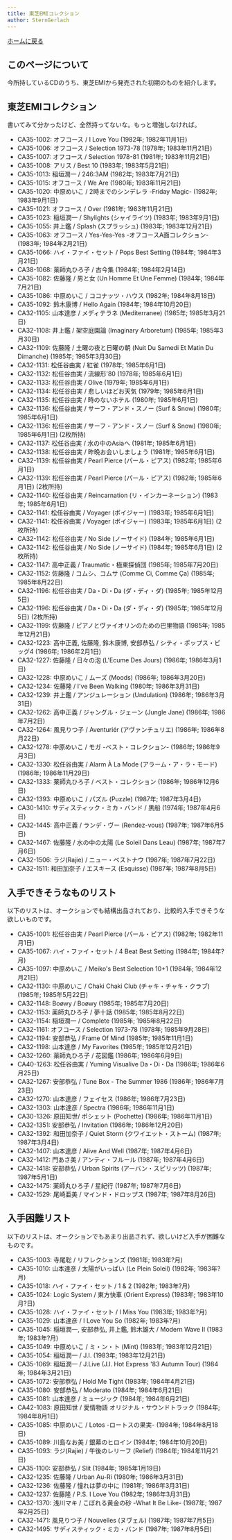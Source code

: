 ```yaml
---
title: 東芝EMIコレクション
author: SternGerlach
---
```


<!--
 pandoc -s --filter pandoc-crossref -M "crossrefYaml=./crossref_config.yaml" -f markdown -t html5 --mathjax --css ./style.css ./toshiba-emi.md > ./toshiba-emi.html
-->

[ホームに戻る](./index.html)

## このページについて

今所持しているCDのうち、東芝EMIから発売された初期のものを紹介します。

## 東芝EMIコレクション

書いてみて分かったけど、全然持ってないな。もっと増強しなければ。

* CA35-1002: オフコース / I Love You (1982年; 1982年11月1日)
* CA35-1006: オフコース / Selection 1973-78 (1978年; 1983年11月21日)
* CA35-1007: オフコース / Selection 1978-81 (1981年; 1983年11月21日)
* CA35-1008: アリス / Best 10 (1983年; 1983年5月21日)
* CA35-1013: 稲垣潤一 / 246:3AM (1982年; 1983年7月21日)
* CA35-1015: オフコース / We Are (1980年; 1983年11月21日)
* CA35-1020: 中原めいこ / 2時までのシンデレラ -Friday Magic- (1982年; 1983年9月1日)
* CA35-1021: オフコース / Over (1981年; 1983年11月21日)
* CA35-1023: 稲垣潤一 / Shylights (シャイライツ) (1983年; 1983年9月1日)
* CA35-1055: 井上鑑 / Splash (スプラッシュ) (1983年; 1983年12月21日)
* CA35-1063: オフコース / Yes-Yes-Yes -オフコースA面コレクション- (1983年; 1984年2月21日)
* CA35-1066: ハイ・ファイ・セット / Pops Best Setting (1984年; 1984年3月21日)
* CA38-1068: 薬師丸ひろ子 / 古今集 (1984年; 1984年2月14日)
* CA35-1082: 佐藤隆 / 男と女 (Un Homme Et Une Femme) (1984年; 1984年7月21日)
* CA35-1086: 中原めいこ / ココナッツ・ハウス (1982年; 1984年8月18日)
* CA35-1092: 鈴木康博 / Hello Again (1984年; 1984年10月20日)
* CA32-1105: 山本達彦 / メディテラネ (Mediterranee) (1985年; 1985年3月21日)
* CA32-1108: 井上鑑 / 架空庭園論 (Imaginary Arboretum) (1985年; 1985年3月30日)
* CA32-1109: 佐藤隆 / 土曜の夜と日曜の朝 (Nuit Du Samedi Et Matin Du Dimanche) (1985年; 1985年3月30日)
* CA32-1131: 松任谷由実 / 紅雀 (1978年; 1985年6月1日)
* CA32-1132: 松任谷由実 / 流線形'80 (1978年; 1985年6月1日)
* CA32-1133: 松任谷由実 / Olive (1979年; 1985年6月1日)
* CA32-1134: 松任谷由実 / 悲しいほどお天気 (1979年; 1985年6月1日)
* CA32-1135: 松任谷由実 / 時のないホテル (1980年; 1985年6月1日)
* CA32-1136: 松任谷由実 / サーフ・アンド・スノー (Surf & Snow) (1980年; 1985年6月1日)
* CA32-1136: 松任谷由実 / サーフ・アンド・スノー (Surf & Snow) (1980年; 1985年6月1日) (2枚所持)
* CA32-1137: 松任谷由実 / 水の中のAsiaへ (1981年; 1985年6月1日)
* CA32-1138: 松任谷由実 / 昨晩お会いしましょう (1981年; 1985年6月1日)
* CA32-1139: 松任谷由実 / Pearl Pierce (パール・ピアス) (1982年; 1985年6月1日)
* CA32-1139: 松任谷由実 / Pearl Pierce (パール・ピアス) (1982年; 1985年6月1日) (2枚所持)
* CA32-1140: 松任谷由実 / Reincarnation (リ・インカーネーション) (1983年; 1985年6月1日)
* CA32-1141: 松任谷由実 / Voyager (ボイジャー) (1983年; 1985年6月1日)
* CA32-1141: 松任谷由実 / Voyager (ボイジャー) (1983年; 1985年6月1日) (2枚所持)
* CA32-1142: 松任谷由実 / No Side (ノーサイド) (1984年; 1985年6月1日)
* CA32-1142: 松任谷由実 / No Side (ノーサイド) (1984年; 1985年6月1日) (2枚所持)
* CA32-1147: 高中正義 / Traumatic・極東探偵団 (1985年; 1985年7月20日)
* CA32-1152: 佐藤隆 / コムシ、コムサ (Comme Ci, Comme Ça) (1985年; 1985年8月22日)
* CA32-1196: 松任谷由実 / Da・Di・Da (ダ・ディ・ダ) (1985年; 1985年12月5日)
* CA32-1196: 松任谷由実 / Da・Di・Da (ダ・ディ・ダ) (1985年; 1985年12月5日) (2枚所持)
* CA32-1199: 佐藤隆 / ピアノとヴァイオリンのための巴里物語 (1985年; 1985年12月21日)
* CA32-1223: 高中正義, 佐藤隆, 鈴木康博, 安部恭弘 / シティ・ポップス・ビッグ4 (1986年; 1986年2月1日)
* CA32-1227: 佐藤隆 / 日々の泡 (L'Ecume Des Jours) (1986年; 1986年3月1日)
* CA32-1228: 中原めいこ / ムーズ (Moods) (1986年; 1986年3月20日)
* CA32-1234: 佐藤隆 / I've Been Walking (1980年; 1986年3月31日)
* CA32-1239: 井上鑑 / アンジュレーション (Undulation) (1986年; 1986年3月31日)
* CA32-1262: 高中正義 / ジャングル・ジェーン (Jungle Jane) (1986年; 1986年7月2日)
* CA32-1264: 風見りつ子 / Aventuriér (アヴァンチュリエ) (1986年; 1986年8月22日)
* CA32-1278: 中原めいこ / モガ -ベスト・コレクション- (1986年; 1986年9月3日)
* CA32-1330: 松任谷由実 / Alarm À La Mode (アラーム・ア・ラ・モード) (1986年; 1986年11月29日)
* CA32-1333: 薬師丸ひろ子 / ベスト・コレクション (1986年; 1986年12月6日)
* CA32-1393: 中原めいこ / パズル (Puzzle) (1987年; 1987年3月4日)
* CA30-1410: サディスティック・ミカ・バンド / 黒船 (1974年; 1987年4月6日)
* CA32-1445: 高中正義 / ランデ・ヴー (Rendez-vous) (1987年; 1987年6月5日)
* CA32-1467: 佐藤隆 / 水の中の太陽 (Le Soleil Dans Leau) (1987年; 1987年7月6日)
* CA32-1506: ラジ(Rajie) / ニュー・ベストナウ (1987年; 1987年7月22日)
* CA32-1511: 和田加奈子 / エスキース (Esquisse) (1987年; 1987年8月5日)

## 入手できそうなものリスト

以下のリストは、オークションでも結構出品されており、比較的入手できそうな欲しいものです。

* CA35-1001: 松任谷由実 / Pearl Pierce (パール・ピアス) (1982年; 1982年11月1日)
* CA35-1067: ハイ・ファイ・セット / 4 Beat Best Setting (1984年; 1984年?月)
* CA35-1097: 中原めいこ / Meiko's Best Selection 10+1 (1984年; 1984年12月21日)
* CA32-1130: 中原めいこ / Chaki Chaki Club (チャキ・チャキ・クラブ) (1985年; 1985年5月22日)
* CA32-1148: Boøwy / Boøwy (1985年; 1985年7月20日)
* CA32-1153: 薬師丸ひろ子 / 夢十話 (1985年; 1985年8月22日)
* CA32-1154: 稲垣潤一 / Complete (1985年; 1985年8月22日)
* CA32-1161: オフコース / Selection 1973-78 (1978年; 1985年9月28日)
* CA32-1194: 安部恭弘 / Frame Of Mind (1985年; 1985年11月1日)
* CA32-1198: 山本達彦 / My Favorites (1985年; 1985年12月21日)
* CA32-1260: 薬師丸ひろ子 / 花図鑑 (1986年; 1986年6月9日)
* CA40-1263: 松任谷由実 / Yuming Visualive Da・Di・Da (1986年; 1986年6月25日)
* CA32-1267: 安部恭弘 / Tune Box - The Summer 1986 (1986年; 1986年7月23日)
* CA32-1270: 山本達彦 / フェイセス (1986年; 1986年7月23日)
* CA32-1303: 山本達彦 / Spectra (1986年; 1986年11月1日)
* CA30-1326: 原田知世/ ポシェット (Pochette) (1986年; 1986年11月1日)
* CA32-1351: 安部恭弘 / Invitation (1986年; 1986年12月20日)
* CA32-1392: 和田加奈子 / Quiet Storm (クワイエット・ストーム) (1987年; 1987年3月4日)
* CA32-1407: 山本達彦 / Alive And Well (1987年; 1987年4月6日)
* CA32-1412: 門あさ美 / アンティ・フルール (1987年; 1987年4月6日)
* CA32-1418: 安部恭弘 / Urban Spirits (アーバン・スピリッツ) (1987年; 1987年5月1日)
* CA32-1475: 薬師丸ひろ子 / 星紀行 (1987年; 1987年7月6日)
* CA32-1529: 尾崎亜美 / マインド・ドロップス (1987年; 1987年8月26日)

## 入手困難リスト

以下のリストは、オークションでもあまり出品されず、欲しいけど入手が困難なものです。

* CA35-1003: 寺尾聡 / リフレクションズ (1981年; 1983年?月)
* CA35-1010: 山本達彦 / 太陽がいっぱい (Le Plein Soleil) (1982年; 1983年?月)
* CA35-1018: ハイ・ファイ・セット / 1 & 2 (1982年; 1983年?月)
* CA35-1024: Logic System / 東方快車 (Orient Express) (1983年; 1983年10月?日)
* CA35-1028: ハイ・ファイ・セット / I Miss You (1983年; 1983年?月)
* CA35-1029: 山本達彦 / I Love You So (1982年; 1983年?月)
* CA35-1045: 稲垣潤一, 安部恭弘, 井上鑑, 鈴木雄大 / Modern Wave II (1983年; 1983年?月)
* CA35-1049: 中原めいこ / ミ・ン・ト (Mint) (1983年; 1983年12月21日)
* CA35-1054: 稲垣潤一 / J.I. (1983年; 1983年12月21日)
* CA35-1069: 稲垣潤一 / J.Live (J.I. Hot Express '83 Autumn Tour) (1984年; 1984年3月21日)
* CA35-1072: 安部恭弘 / Hold Me Tight (1983年; 1984年4月21日)
* CA35-1080: 安部恭弘 / Moderato (1984年; 1984年6月21日)
* CA35-1081: 山本達彦 / ミュージック (1984年; 1984年6月21日)
* CA42-1083: 原田知世 / 愛情物語 オリジナル・サウンドトラック (1984年; 1984年8月1日)
* CA35-1085: 中原めいこ / Lotos -ロートスの果実- (1984年; 1984年8月18日)
* CA35-1089: 川島なお美 / 銀幕のヒロイン (1984年; 1984年10月20日)
* CA35-1093: ラジ(Rajie) / 午後のレリーフ (Relief) (1984年; 1984年11月21日)
* CA35-1100: 安部恭弘 / Slit (1984年; 1985年1月19日)
* CA32-1235: 佐藤隆 / Urban Au-Ri (1980年; 1986年3月31日)
* CA32-1236: 佐藤隆 / 憧れは夢の中に (1981年; 1986年3月31日)
* CA32-1237: 佐藤隆 / P.S. I Love You (1982年; 1986年3月31日)
* CA32-1370: 浅川マキ / こぼれる黄金の砂 -What It Be Like- (1987年; 1987年2月25日)
* CA32-1471: 風見りつ子 / Nouvelles (ヌヴェル) (1987年; 1987年7月5日)
* CA32-1495: サディスティック・ミカ・バンド (1987年; 1987年8月5日)

